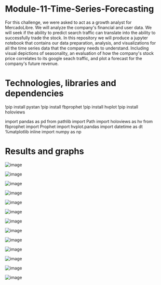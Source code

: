 # Module-11-Time-Series-Forecasting

For this challenge, we were asked to act as a growth analyst for MercadoLibre. We will analyze the company's financial and user data. We will seek if the ability to predict search traffic can translate into the ability to successfully trade the stock. In this repository we will produce a jupyter notebook that contains our data preparation, analysis, and visualizations for all the time series data that the company needs to understand. Including visual depictions of seasonality, an evaluation of how the company's stock price correlates to its google seach traffic, and plot a forecast for the company's future revenue.


# Technologies, libraries and dependencies

!pip install pystan
!pip install fbprophet
!pip install hvplot
!pip install holoviews

import pandas as pd
from pathlib import Path
import holoviews as hv
from fbprophet import Prophet
import hvplot.pandas
import datetime as dt
%matplotlib inline
import numpy as np

# Results and graphs

![image](https://user-images.githubusercontent.com/108433370/191041875-32e96bf4-2ee3-402c-bc34-3d201df9a7f5.png)

![image](https://user-images.githubusercontent.com/108433370/191042642-c311233b-7aeb-45a5-a2a1-cc0775fcee37.png)

![image](https://user-images.githubusercontent.com/108433370/191043013-9a450c1b-1a0a-4c6a-9cf7-b316cf20e8ce.png)

![image](https://user-images.githubusercontent.com/108433370/191043418-64c6dac5-f26e-4717-bd4c-79de3b298cdb.png)

![image](https://user-images.githubusercontent.com/108433370/191045272-1b7400a1-1b6e-43d8-a5c6-00dd7ee783d5.png)

![image](https://user-images.githubusercontent.com/108433370/191045521-1a88235c-198a-467c-8894-dfabc72317df.png)

![image](https://user-images.githubusercontent.com/108433370/191046178-888ebf7c-dc03-4d14-a984-02aa8e7783b5.png)

![image](https://user-images.githubusercontent.com/108433370/191048813-f87d9234-86f0-482c-8507-55d30da88622.png)

![image](https://user-images.githubusercontent.com/108433370/191049135-ea935242-87e8-4f9f-8563-2a86f7f1091c.png)

![image](https://user-images.githubusercontent.com/108433370/191049260-e2c264bc-2f73-4690-84c9-40df0c04797f.png)

![image](https://user-images.githubusercontent.com/108433370/191050084-567571fe-f7f9-4d03-bfbb-c1349ec6db91.png)

![image](https://user-images.githubusercontent.com/108433370/191050352-e8e8b6ed-4d59-43df-88cb-6d0242065075.png)

![image](https://user-images.githubusercontent.com/108433370/191050816-cb8fcd8b-536e-44de-94db-bbd7eded664d.png)








